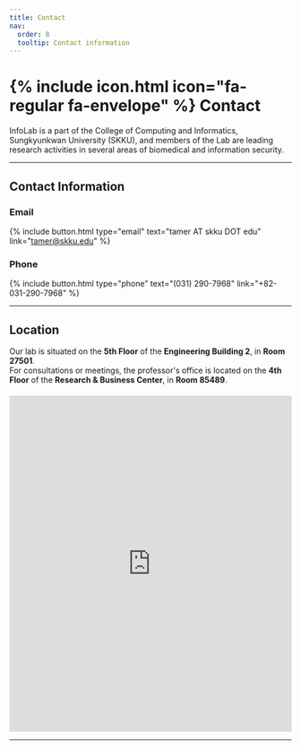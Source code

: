 ```yaml
---
title: Contact
nav:
  order: 8
  tooltip: Contact information
---
```


# {% include icon.html icon="fa-regular fa-envelope" %} Contact

InfoLab is a part of the College of Computing and Informatics, Sungkyunkwan University (SKKU), and members of the Lab are leading research activities in several areas of biomedical and information security.

---

## Contact Information

### Email
{%
  include button.html
  type="email"
  text="tamer AT skku DOT edu"
  link="tamer@skku.edu"
%}

<!-- Uncomment the following block if you want to include phone contact -->

### Phone
{%
  include button.html
  type="phone"
  text="(031) 290-7968"
  link="+82-031-290-7968"
%}

---

## Location

Our lab is situated on the **5th Floor** of the **Engineering Building 2**, in **Room 27501**.  
For consultations or meetings, the professor's office is located on the **4th Floor** of the **Research & Business Center**, in **Room 85489**.

<div style="margin-top: 20px; text-align: center;">
  <iframe 
    width="100%" 
    height="600" 
    frameborder="0" 
    scrolling="no" 
    marginheight="0" 
    marginwidth="0" 
    src="https://maps.google.com/maps?width=100%25&amp;height=600&amp;hl=en&amp;q=Hwasan-ro,%20Yulcheon-dong,%20Jangan-gu,%20Suwon-si,%20Gyeonggi-do+(Infolab)&amp;t=&amp;z=16&amp;ie=UTF8&amp;iwloc=B&amp;output=embed">
    <a href="https://www.gps.ie/collections/personal-trackers/">gps trackers</a>
  </iframe>
</div>


---

